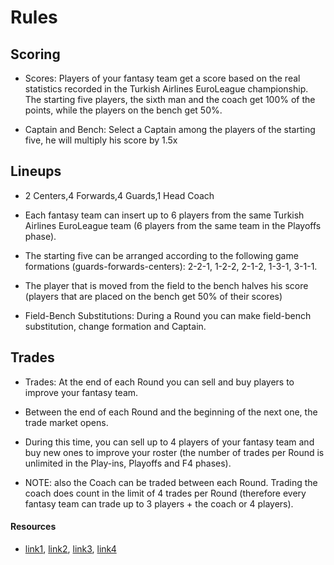 # Rules

## Scoring

- Scores: Players of your fantasy team get a score based on the real statistics recorded in the Turkish Airlines EuroLeague championship. The starting five players, the sixth man and the coach get 100% of the points, while the players on the bench get 50%.

- Captain and Bench: Select a Captain among the players of the starting five, he will multiply his score by 1.5x

## Lineups
- 2 Centers,4 Forwards,4 Guards,1 Head Coach

- Each fantasy team can insert up to 6 players from the same Turkish Airlines EuroLeague team (6 players from the same team in the Playoffs phase).

- The starting five can be arranged according to the following game formations (guards-forwards-centers):
2-2-1, 1-2-2, 2-1-2, 1-3-1, 3-1-1.

- The player that is moved from the field to the bench halves his score (players that are placed on the bench get 50% of their scores) 

- Field-Bench Substitutions: During a Round you can make field-bench substitution, change formation and Captain.

## Trades

- Trades: At the end of each Round you can sell and buy players to improve your fantasy team.

- Between the end of each Round and the beginning of the next one, the trade market opens.

- During this time, you can sell up to 4 players of your fantasy team and buy new ones to improve your roster (the number of trades per Round is unlimited in the Play-ins, Playoffs and F4 phases).

- NOTE: also the Coach can be traded between each Round. Trading the coach does count in the limit of 4 trades per Round (therefore every fantasy team can trade up to 3 players + the coach or 4 players).

#### Resources
- [link1](https://euroleaguefantasy.euroleaguebasketball.net/10/rules), [link2](https://www.dunkest.com/en/euroleague/news/fantasy-basketball/187071/euroleague-fantasy-challenge-how-the-classic-mode-works), [link3](https://www.euroleaguebasketball.net/euroleague/news/euroleague-fantasy-challenge-dynamic-new-player-price-changes/), [link4](https://www.euroleaguebasketball.net/en/euroleague/news/euroleague-fantasy-challenge-rules-deadlines-tips/)
